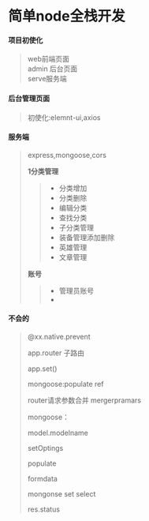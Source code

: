 #  简单node全栈开发

#### 项目初使化
> web前端页面   
> admin 后台页面    
> serve服务端

#### 后台管理页面
> 初使化:elemnt-ui,axios
>

#### 服务端

> express,mongoose,cors
>
> **1分类管理**
>
> > - 分类增加
> > - 分类删除
> > - 编辑分类
> > - 查找分类
> > - 子分类管理
> > - 装备管理添加删除
> > - 英雄管理
> > - 文章管理
>
> **账号**
>
> > - 管理员账号
> > - 

#### 不会的

> @xx.native.prevent
>
> app.router 子路由
>
> app.set()
>
> mongoose:populate      ref
>
> router请求参数合并 mergerpramars
>
> mongoose：
>
> model.modelname
>
> setOptings
>
> populate
>
> formdata
>
> mongonse set select
>
> res.status